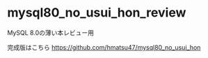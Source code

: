 # mysql80_no_usui_hon_review
MySQL 8.0の薄い本レビュー用

完成版はこちら
https://github.com/hmatsu47/mysql80_no_usui_hon
